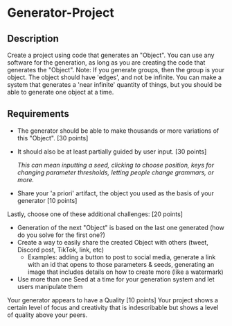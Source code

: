 # Generator-Project
## Description
Create a project using code that generates an "Object".
You can use any software for the generation, as long as you are creating the code that generates the "Object". 
Note: If you generate groups, then the group is your object.
The object should have 'edges', and not be infinite. You can make a system that generates a 'near infinite' quantity of things, but you should be able to generate one object at a time. 

## Requirements
- The generator should be able to make thousands or more variations of this "Object". [30 points]
- It should also be at least partially guided by user input. [30 points]

     *This can mean inputting a seed, clicking to choose position, keys for changing parameter thresholds, letting people change grammars, or more.*
- Share your 'a priori' artifact, the object you used as the basis of your generator [10 points]

Lastly, choose one of these additional challenges: [20 points]
- Generation of the next "Object" is based on the last one generated (how do you solve for the first one?)
- Create a way to easily share the created Object with others (tweet, Discord post, TikTok, link, etc)
    - Examples: adding a button to post to social media, generate a link with an id that opens to those parameters & seeds, generating an image that includes details on how to create more (like a watermark)
- Use more than one Seed at a time for your generation system and let users manipulate them

Your generator appears to have a Quality [10 points]
   Your project shows a certain level of focus and creativity that is indescribable but shows a level of quality above your peers. 
